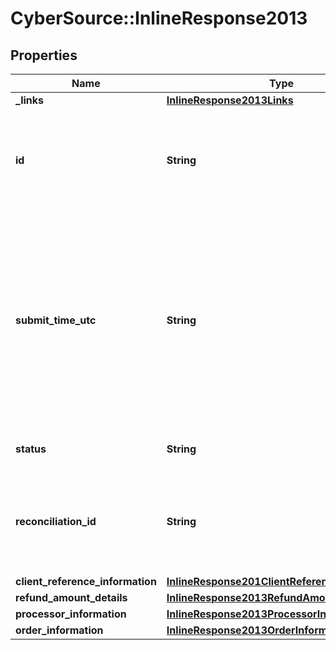 # CyberSource::InlineResponse2013

## Properties
Name | Type | Description | Notes
------------ | ------------- | ------------- | -------------
**_links** | [**InlineResponse2013Links**](InlineResponse2013Links.md) |  | [optional] 
**id** | **String** | An unique identification number assigned by CyberSource to identify the submitted request. | [optional] 
**submit_time_utc** | **String** | Time of request in UTC. &#x60;Format: YYYY-MM-DDThh:mm:ssZ&#x60;  Example 2016-08-11T22:47:57Z equals August 11, 2016, at 22:47:57 (10:47:57 p.m.). The T separates the date and the time. The Z indicates UTC.  | [optional] 
**status** | **String** | The status of the submitted transaction. | [optional] 
**reconciliation_id** | **String** | The reconciliation id for the submitted transaction. This value is not returned for all processors.  | [optional] 
**client_reference_information** | [**InlineResponse201ClientReferenceInformation**](InlineResponse201ClientReferenceInformation.md) |  | [optional] 
**refund_amount_details** | [**InlineResponse2013RefundAmountDetails**](InlineResponse2013RefundAmountDetails.md) |  | [optional] 
**processor_information** | [**InlineResponse2013ProcessorInformation**](InlineResponse2013ProcessorInformation.md) |  | [optional] 
**order_information** | [**InlineResponse2013OrderInformation**](InlineResponse2013OrderInformation.md) |  | [optional] 


